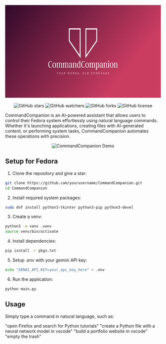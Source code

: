 <div align="center">
    <img src="CommandCompanion-logo/cover.png" alt="ComComp logo" style="width: 700px; height: 300px;">
</div>

<div align="center">
  
![GitHub stars](https://img.shields.io/github/stars/negativenagesh/CommandCompanion?style=social)
![GitHub watchers](https://img.shields.io/github/watchers/negativenagesh/CommandCompanion?style=social)
![GitHub forks](https://img.shields.io/github/forks/negativenagesh/CommandCompanion?style=social)
![GitHub license](https://img.shields.io/github/license/negativenagesh/CommandCompanion)
</div>

CommandCompanion is an AI-powered assistant that allows users to control their Fedora system effortlessly using natural language commands. Whether it's launching applications, creating files with AI-generated content, or performing system tasks, CommandCompanion automates these operations with precision.

<div align="center">
  <img src="demo/demo.gif" alt="CommandCompanion Demo" width="800">
</div>

## Setup for Fedora

1. Clone the repository and give a star:

```zsh
git clone https://github.com/yourusername/CommandCompanion.git
cd CommandCompanion
```

2. Install required system packages:

```zsh
sudo dnf install python3-tkinter python3-pip python3-devel
```

3. Create a venv:

```zsh
python3 -m venv .venv
source venv/bin/activate
```

4. Install dependencies:

```zsh
pip isntall -r pkgs.txt
```

5. Setup .env with your gemini API key:

```zsh
echo "GENAI_API_KEY=your_api_key_here" > .env
```

6. Run the application:

```zsh
python main.py
```

## Usage

Simply type a command in natural language, such as:

"open Firefox and search for Python tutorials"
"create a Python file with a neural network model in vscode"
"build a portfolio website in vscode"
"empty the trash"
